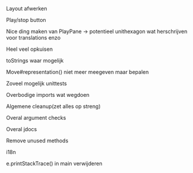 Layout afwerken

Play/stop button

Nice ding maken van PlayPane
-> potentieel unithexagon wat herschrijven voor translations enzo

Heel veel opkuisen

toStrings waar mogelijk

Move#representation() niet meer meegeven maar bepalen

Zoveel mogelijk unittests

Overbodige imports wat wegdoen

Algemene cleanup(zet alles op streng)

Overal argument checks

Overal jdocs

Remove unused methods

i18n

e.printStackTrace() in main verwijderen
